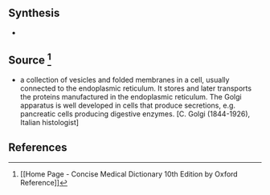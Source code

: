 ## Synthesis
- 
## Source [^1]
- a collection of vesicles and folded membranes in a cell, usually connected to the endoplasmic reticulum. It stores and later transports the proteins manufactured in the endoplasmic reticulum. The Golgi apparatus is well developed in cells that produce secretions, e.g. pancreatic cells producing digestive enzymes. \[C. Golgi (1844-1926), Italian histologist]
## References

[^1]: [[Home Page - Concise Medical Dictionary 10th Edition by Oxford Reference]]